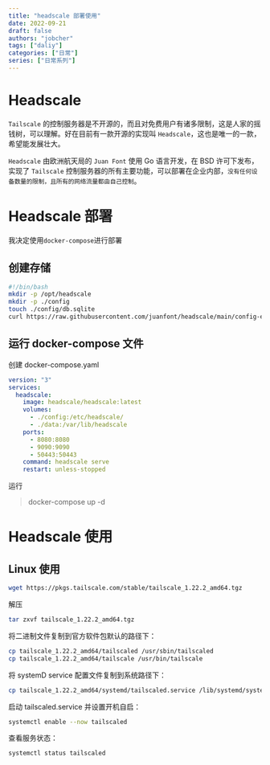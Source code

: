 ```yaml
---
title: "headscale 部署使用"
date: 2022-09-21
draft: false
authors: "jobcher"
tags: ["daliy"]
categories: ["日常"]
series: ["日常系列"]
---
```


# Headscale

`Tailscale` 的控制服务器是不开源的，而且对免费用户有诸多限制，这是人家的摇钱树，可以理解。好在目前有一款开源的实现叫 `Headscale`，这也是唯一的一款，希望能发展壮大。

`Headscale` 由欧洲航天局的 `Juan Font` 使用 Go 语言开发，在 BSD 许可下发布，实现了 `Tailscale` 控制服务器的所有主要功能，可以部署在企业内部，`没有任何设备数量的限制，且所有的网络流量都由自己控制`。

# Headscale 部署

我决定使用`docker-compose`进行部署

## 创建存储

```sh
#!/bin/bash
mkdir -p /opt/headscale
mkdir -p ./config
touch ./config/db.sqlite
curl https://raw.githubusercontent.com/juanfont/headscale/main/config-example.yaml -o ./config/config.yaml

```

## 运行 docker-compose 文件

创建 docker-compose.yaml

```yaml
version: "3"
services:
  headscale:
    image: headscale/headscale:latest
    volumes:
      - ./config:/etc/headscale/
      - ./data:/var/lib/headscale
    ports:
      - 8080:8080
      - 9090:9090
      - 50443:50443
    command: headscale serve
    restart: unless-stopped
```

运行

> docker-compose up -d

# Headscale 使用

## Linux 使用

```sh
wget https://pkgs.tailscale.com/stable/tailscale_1.22.2_amd64.tgz
```

解压

```sh
tar zxvf tailscale_1.22.2_amd64.tgz
```

将二进制文件复制到官方软件包默认的路径下：

```sh
cp tailscale_1.22.2_amd64/tailscaled /usr/sbin/tailscaled
cp tailscale_1.22.2_amd64/tailscale /usr/bin/tailscale
```

将 systemD service 配置文件复制到系统路径下：

```sh
cp tailscale_1.22.2_amd64/systemd/tailscaled.service /lib/systemd/system/tailscaled.service
```

启动 tailscaled.service 并设置开机自启：

```sh
systemctl enable --now tailscaled
```

查看服务状态：

```sh
systemctl status tailscaled
```

